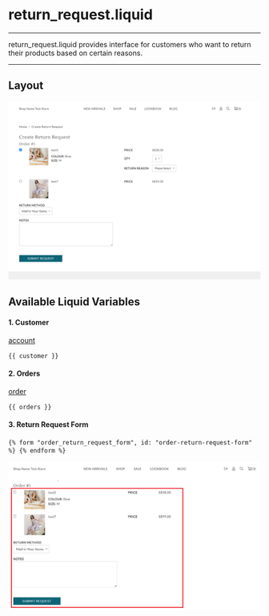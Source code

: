 # return\_request.liquid

---

return_request.liquid provides interface for customers who want to return their products based on certain reasons.

---

## Layout

![Return Request](<../../../assets/images/documents/image (52).png>)

## Available Liquid Variables

#### 1. Customer

[account](liquid/variables/account.md)

```
{{ customer }}
```

#### 2. Orders

[order](liquid/variables/order.md)

```
{{ orders }}
```

#### 3. Return Request Form

```
{% form "order_return_request_form", id: "order-return-request-form" %} {% endform %}
```

![Return Request Form](<../../../assets/images/documents/returnrequestform (1).png>)

